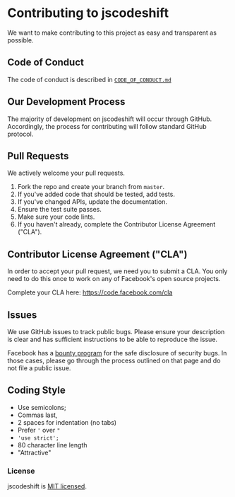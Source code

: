 # Contributing to jscodeshift

We want to make contributing to this project as easy and transparent as
possible.

## Code of Conduct

The code of conduct is described in [`CODE_OF_CONDUCT.md`](CODE_OF_CONDUCT.md)

## Our Development Process

The majority of development on jscodeshift will occur through GitHub. Accordingly,
the process for contributing will follow standard GitHub protocol.

## Pull Requests

We actively welcome your pull requests.

1. Fork the repo and create your branch from `master`.
2. If you've added code that should be tested, add tests.
3. If you've changed APIs, update the documentation.
4. Ensure the test suite passes.
5. Make sure your code lints.
6. If you haven't already, complete the Contributor License Agreement ("CLA").

## Contributor License Agreement ("CLA")

In order to accept your pull request, we need you to submit a CLA. You only need
to do this once to work on any of Facebook's open source projects.

Complete your CLA here: <https://code.facebook.com/cla>

## Issues

We use GitHub issues to track public bugs. Please ensure your description is
clear and has sufficient instructions to be able to reproduce the issue.

Facebook has a [bounty program](https://www.facebook.com/whitehat/) for the safe
disclosure of security bugs. In those cases, please go through the process
outlined on that page and do not file a public issue.

## Coding Style

* Use semicolons;
* Commas last,
* 2 spaces for indentation (no tabs)
* Prefer `'` over `"`
* `'use strict';`
* 80 character line length
* "Attractive"

### License

jscodeshift is [MIT licensed](./LICENSE).
